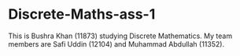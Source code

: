 # Discrete-Maths-ass-1

This is Bushra Khan (11873) studying Discrete Mathematics. My team members are Safi Uddin (12104) and Muhammad Abdullah (11352).
